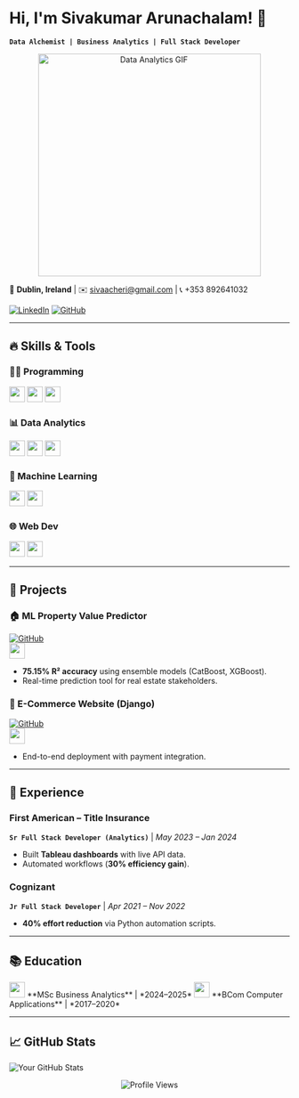 # Hi, I'm Sivakumar Arunachalam! 👋  
**`Data Alchemist | Business Analytics | Full Stack Developer`**  

<p align="center">
  <img src="https://media.giphy.com/media/L1R1tvI9svkIWwpVYr/giphy.gif" width="400" alt="Data Analytics GIF">
</p>

📍 **Dublin, Ireland** | ✉️ sivaacheri@gmail.com | 📞 +353 892641032  

[![LinkedIn](https://img.shields.io/badge/-LinkedIn-0077B5?logo=linkedin&logoColor=white&style=for-the-badge)](www.linkedin.com/in/sivakumar-arunachalam-8b626932a)
[![GitHub](https://img.shields.io/badge/-GitHub-181717?logo=github&logoColor=white&style=for-the-badge)](https://github.com/yourusername)


---

## 🔥 **Skills & Tools**  

### **🧑‍💻 Programming**  
<img src="https://img.shields.io/badge/-Python-3776AB?logo=python&logoColor=white&style=for-the-badge" height="28"> 
<img src="https://img.shields.io/badge/-JavaScript-F7DF1E?logo=javascript&logoColor=black&style=for-the-badge" height="28"> 
<img src="https://img.shields.io/badge/-SQL-4479A1?logo=postgresql&logoColor=white&style=for-the-badge" height="28">

### **📊 Data Analytics**  
<img src="https://img.shields.io/badge/-Power_BI-F2C811?logo=powerbi&logoColor=black&style=for-the-badge" height="28">
<img src="https://img.shields.io/badge/-Tableau-E97627?logo=tableau&logoColor=white&style=for-the-badge" height="28">
<img src="https://img.shields.io/badge/-Pandas-150458?logo=pandas&logoColor=white&style=for-the-badge" height="28">

### **🤖 Machine Learning**  
<img src="https://img.shields.io/badge/-Scikit_Learn-F7931E?logo=scikit-learn&logoColor=white&style=for-the-badge" height="28">
<img src="https://img.shields.io/badge/-XGBoost-3776AB?logo=xgboost&logoColor=white&style=for-the-badge" height="28">

### **🌐 Web Dev**  
<img src="https://img.shields.io/badge/-Django-092E20?logo=django&logoColor=white&style=for-the-badge" height="28">
<img src="https://img.shields.io/badge/-Flask-000000?logo=flask&logoColor=white&style=for-the-badge" height="28">

---

## 🚀 **Projects**  

### **🏠 ML Property Value Predictor**  
[![GitHub](https://img.shields.io/badge/-View_Repo-181717?logo=github&style=for-the-badge)](https://github.com/yourrepo)  
<img src="https://img.shields.io/badge/-CatBoost-FF6F00?logo=catboost&logoColor=white&style=for-the-badge" height="28">  
- **75.15% R² accuracy** using ensemble models (CatBoost, XGBoost).  
- Real-time prediction tool for real estate stakeholders.  

### **🛒 E-Commerce Website (Django)**  
[![GitHub](https://img.shields.io/badge/-View_Repo-181717?logo=github&style=for-the-badge)](https://github.com/yourrepo)  
<img src="https://img.shields.io/badge/-Django-092E20?logo=django&logoColor=white&style=for-the-badge" height="28">  
- End-to-end deployment with payment integration.  

---

## 💼 **Experience**  

### **First American – Title Insurance**  
**`Sr Full Stack Developer (Analytics)`** | *May 2023 – Jan 2024*  
- Built **Tableau dashboards** with live API data.  
- Automated workflows (**30% efficiency gain**).  

### **Cognizant**  
**`Jr Full Stack Developer`** | *Apr 2021 – Nov 2022*  
- **40% effort reduction** via Python automation scripts.  

---

## 📚 **Education**  
<img src="https://img.shields.io/badge/-Dublin_Business_School-0056D2?logo=university&logoColor=white&style=for-the-badge" height="28">  
**MSc Business Analytics** | *2024–2025*  

<img src="https://img.shields.io/badge/-Sri_Krishna_College-FF0000?logo=university&logoColor=white&style=for-the-badge" height="28">  
**BCom Computer Applications** | *2017–2020*  

---

## 📈 **GitHub Stats**  
![Your GitHub Stats](https://github-readme-stats.vercel.app/api?username=yourusername&show_icons=true&theme=radical&hide_border=true)

<p align="center">
  <img src="https://komarev.com/ghpvc/?username=yourusername&label=Profile%20Views&color=blueviolet&style=for-the-badge" alt="Profile Views" />
</p>
